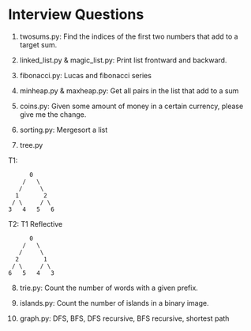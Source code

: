 # Interview Questions

1. twosums.py:
Find the indices of the first two numbers that add to a target sum.

2. linked_list.py & magic_list.py:
Print list frontward and backward.

3. fibonacci.py:
Lucas and fibonacci series

4. minheap.py & maxheap.py:
Get all pairs in the list that add to a sum

5. coins.py:
Given some amount of money in a certain currency, please give me the change.

6. sorting.py:
Mergesort a list

7. tree.py

T1:

          0
        /   \
       /     \
      1       2
     / \     / \
    3   4   5   6


T2: T1 Reflective

          0
        /   \
       /     \
      2       1
     / \     / \
    6   5   4   3
    
8.  trie.py:
Count the number of words with a given prefix.

9. islands.py:
Count the number of islands in a binary image.

10. graph.py:
DFS, BFS, DFS recursive, BFS recursive, shortest path
